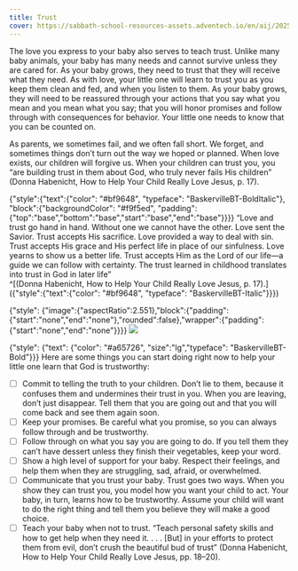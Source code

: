 ```yaml
---
title: Trust
cover: https://sabbath-school-resources-assets.adventech.io/en/aij/2025-00-bb-pb/part-1-03-the-foundation-for-spiritual-growth/bicycle.png
---
```


The love you express to your baby also serves to teach trust. Unlike many baby animals, your baby has many needs and cannot survive unless they are cared for. As your baby grows, they need to trust that they will receive what they need. As with love, your little one will learn to trust you as you keep them clean and fed, and when you listen to them. As your baby grows, they will need to be reassured through your actions that you say what you mean and you mean what you say; that you will honor promises and follow through with consequences for behavior. Your little one needs to know that you can be counted on.

As parents, we sometimes fail, and we often fall short. We forget, and sometimes things don’t turn out the way we hoped or planned. When love exists, our children will forgive us. When your children can trust you, you “are building trust in them about God, who truly never fails His children” (Donna Habenicht, How to Help Your Child Really Love Jesus, p. 17).

{"style":{"text":{"color": "#bf9648", "typeface": "BaskervilleBT-BoldItalic"}, "block":{"backgroundColor": "#f9f5ed", "padding": {"top":"base","bottom":"base","start":"base","end":"base"}}}}
“Love and trust go hand in hand. Without one we cannot have the other. Love sent the Savior. Trust accepts His sacrifice. Love provided a way to deal with sin. Trust accepts His grace and His perfect life in place of our sinfulness. Love yearns to show us a better life. Trust accepts Him as the Lord of our life—a guide we can follow with certainty. The trust learned in childhood translates into trust in God in later life”\
^[(Donna Habenicht, How to Help Your Child Really Love Jesus, p. 17).]({"style":{"text":{"color": "#bf9648", "typeface": "BaskervilleBT-Italic"}}})

{"style": {"image":{"aspectRatio":2.551},"block":{"padding":{"start":"none","end":"none"},"rounded":false},"wrapper":{"padding":{"start":"none","end":"none"}}}}
![](https://sabbath-school-resources-assets.adventech.io/en/aij/2025-01-bb-pb/part-1-03-the-foundation-for-spiritual-growth/03-cover-trust.png)

{"style": {"text": {"color": "#a65726", "size":"lg","typeface": "BaskervilleBT-Bold"}}}
Here are some things you can start doing right now to help your little one learn that God is trustworthy:

- [ ] Commit to telling the truth to your children. Don’t lie to them, because it confuses them and undermines their trust in you. When you are leaving, don’t just disappear. Tell them that you are going out and that you will come back and see them again soon.
- [ ] Keep your promises. Be careful what you promise, so you can always follow through and be trustworthy.
- [ ] Follow through on what you say you are going to do. If you tell them they can’t have dessert unless they finish their vegetables, keep your word.
- [ ] Show a high level of support for your baby. Respect their feelings, and help them when they are struggling, sad, afraid, or overwhelmed.
- [ ] Communicate that you trust your baby. Trust goes two ways. When you show they can trust you, you model how you want your child to act. Your baby, in turn, learns how to be trustworthy. Assume your child will want to do the right thing and tell them you believe they will make a good choice.
- [ ] Teach your baby when not to trust. “Teach personal safety skills and how to get help when they need it. . . . [But] in your efforts to protect them from evil, don’t crush the beautiful bud of trust” (Donna Habenicht, How to Help Your Child Really Love Jesus, pp. 18–20).